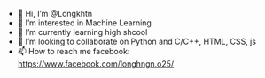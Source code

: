 - 👋 Hi, I’m @Longkhtn
- 👀 I’m interested in Machine Learning
- 🌱 I’m currently learning high shcool
- 💞️ I’m looking to collaborate on Python and C/C++, HTML, CSS, js
- 📫 How to reach me facebook: https://www.facebook.com/longhngn.o25/

<!---
Longkhtn/Longkhtn is a ✨ special ✨ repository because its `README.md` (this file) appears on your GitHub profile.
You can click the Preview link to take a look at your changes.
--->
